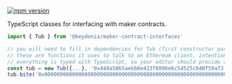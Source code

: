 [![npm version](https://badge.fury.io/js/%40keydonix%2Fmaker-contract-interfaces.svg)](https://badge.fury.io/js/%40keydonix%2Fmaker-contract-interfaces)

TypeScript classes for interfacing with maker contracts.

```typescript
import { Tub } from '@keydonix/maker-contract-interfaces'

// you will need to fill in dependencies for Tub (first constructor parameter)
// these are functions it uses to talk to an Ethereum client, intentionally not included since everyone has their favorite library
// everything is typed with TypeScript, so your editor should provide autocomplete/hints for filling it in
const tub = new Tub({...}, '0x448a5065aebb8e423f0896e6c5d525c040f59af3')
tub.bite('0x0000000000000000000000000000000000000000000000000000000000000012')
```
